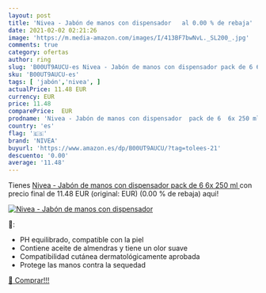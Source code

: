 ```yaml
---
layout: post
title: 'Nivea - Jabón de manos con dispensador   al 0.00 % de rebaja'
date: 2021-02-02 02:21:26
image: 'https://m.media-amazon.com/images/I/413BF7bwNvL._SL200_.jpg'
comments: true
category: ofertas
author: ring
slug: 'B00UT9AUCU-es Nivea - Jabón de manos con dispensador pack de 6 6x 250 ml'
sku: 'B00UT9AUCU-es'
tags: [ 'jabón','nivea', ]
actualPrice: 11.48 EUR
currency: EUR
price: 11.48
comparePrice:  EUR
prodname: 'Nivea - Jabón de manos con dispensador  pack de 6  6x 250 ml '
country: 'es'
flag: '🇪🇸'
brand: 'NIVEA'
buyurl: 'https://www.amazon.es/dp/B00UT9AUCU/?tag=tolees-21'
descuento: '0.00'
average: '11.48'
---
```


Tienes [Nivea - Jabón de manos con dispensador  pack de 6  6x 250 ml ](https://www.amazon.es/dp/B00UT9AUCU/?tag=tolees-21) con precio final de  11.48 EUR (original:  EUR) (0.00 %  de rebaja) aqui!

[![Nivea - Jabón de manos con dispensador  ](https://m.media-amazon.com/images/I/413BF7bwNvL._SL200_.jpg)](https://www.amazon.es/dp/B00UT9AUCU/?tag=tolees-21)

🔎:

- PH equilibrado, compatible con la piel
- Contiene aceite de almendras y tiene un olor suave
- Compatibilidad cutánea dermatológicamente aprobada
- Protege las manos contra la sequedad

[🛒 Comprar!!!](https://www.amazon.es/dp/B00UT9AUCU/?tag=tolees-21)
